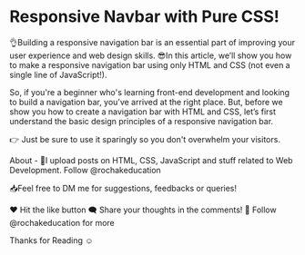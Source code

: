 # Responsive Navbar with Pure CSS!
👌Building a responsive navigation bar is an essential part of improving your user experience and web design skills. 
😎In this article, we’ll show you how to make a responsive navigation bar using only HTML and CSS (not even a single line of JavaScript!).

So, if you're a beginner who's learning front-end development and looking to build a navigation bar, you’ve arrived at the right place. 
But, before we show you how to create a navigation bar with HTML and CSS, let’s first understand the basic design principles of a responsive navigation bar.

👉 Just be sure to use it sparingly so you don't overwhelm your visitors.

About - 📝I upload posts on HTML, CSS, JavaScript and stuff related to Web Development. Follow @rochakeducation

📥Feel free to DM me for suggestions, feedbacks or queries!

❤️ Hit the like button 🗨️ Share your thoughts in the comments! 🚀 Follow @rochakeducation for more

Thanks for Reading ☺️
